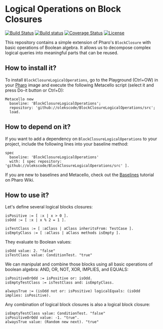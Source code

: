 # Logical Operations on Block Closures

[![Build Status](https://travis-ci.org/olekscode/BlockClosureLogicalOperations.svg?branch=master)](https://travis-ci.org/olekscode/BlockClosureLogicalOperations)
[![Build status](https://ci.appveyor.com/api/projects/status/kyqg5lvs7rudxxps?svg=true)](https://ci.appveyor.com/project/olekscode/blockclosurelogicaloperations)
[![Coverage Status](https://coveralls.io/repos/github/olekscode/BlockClosureLogicalOperations/badge.svg?branch=master)](https://coveralls.io/github/olekscode/BlockClosureLogicalOperations?branch=master)
[![License](https://img.shields.io/badge/license-MIT-blue.svg)](https://raw.githubusercontent.com/olekscode/BlockClosureLogicalOperations/master/LICENSE)

This repository contains a simple extension of Pharo's `BlockClosure` with basic operations of Boolean algebra. It allows us to decompose complex logical queries into meaningful parts that can be reused.

## How to install it?

To install `BlockClosureLogicalOperations`, go to the Playground (Ctrl+OW) in your [Pharo](https://pharo.org/) image and execute the following Metacello script (select it and press Do-it button or Ctrl+D):

```Smalltalk
Metacello new
  baseline: 'BlockClosureLogicalOperations';
  repository: 'github://olekscode/BlockClosureLogicalOperations/src';
  load.
```

## How to depend on it?

If you want to add a dependency on `BlockClosureLogicalOperations` to your project, include the following lines into your baseline method:

```Smalltalk
spec
  baseline: 'BlockClosureLogicalOperations'
  with: [ spec repository: 'github://olekscode/BlockClosureLogicalOperations/src' ].
```

If you are new to baselines and Metacello, check out the [Baselines](https://github.com/pharo-open-documentation/pharo-wiki/blob/master/General/Baselines.md) tutorial on Pharo Wiki.

## How to use it?

Let's define several logical blocks closures:

```Smalltalk
isPositive := [ :x | x > 0 ].
isOdd := [ :x | x % 2 = 1 ].

isTestClass := [ :aClass | aClass inheritsFrom: TestCase ].
isEmptyClass := [ :aClass | aClass methods isEmpty ].
```
They evaluate to Boolean values:

```Smalltalk
isOdd value: 2. "false"
isTestClass value: ConditionTest. "true"
```

We can manipulat and combine those blocks using all basic operations of boolean algebra: AND, OR, NOT, XOR, IMPLIES, and EQUALS:

```Smalltalk
isPositiveOrOdd := isPositive or: isOdd.
isEmptyTestClass := isTestClass and: isEmptyClass.

alwaysTrue := (isOdd not or: isPositive) logicalEquals: (isOdd implies: isPositive).
```

Any combination of logical block closures is also a logical block closure:

```Smalltalk
isEmptyTestClass value: ConditionTest. "false"
isPositiveOrOdd value: -1. "true".
alwaysTrue value: (Random new next). "true"
```
